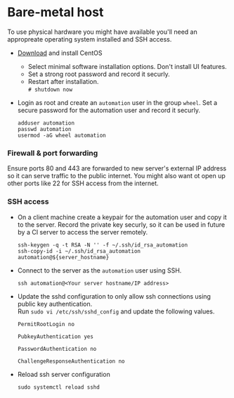 # Bare-metal host

To use physical hardware you might have available you'll need an appropreate
operating system installed and SSH access.

- [Download](https://www.centos.org/download/) and install CentOS
  - Select minimal software installation options. Don't install UI features.
  - Set a strong root password and record it securly.
  - Restart after installation.  
    `# shutdown now`
- Login as root and create an `automation` user in the group `wheel`. Set a
  secure password for the automation user and record it securly.

  ```
  adduser automation
  passwd automation
  usermod -aG wheel automation
  ```

### Firewall & port forwarding

Ensure ports 80 and 443 are forwarded to new server's external IP address so it
can serve traffic to the public internet. You might also want ot open up other
ports like 22 for SSH access from the internet.

### SSH access

- On a client machine create a keypair for the automation user and copy it to
  the server. Record the private key securly, so it can be used in future by a
  CI server to access the server remotely.

  ```
  ssh-keygen -q -t RSA -N '' -f ~/.ssh/id_rsa_automation
  ssh-copy-id -i ~/.ssh/id_rsa_automation automation@${server_hostname}
  ```

- Connect to the server as the `automation` user using SSH.
  ```
  ssh automation@<Your server hostname/IP address>
  ```
- Update the sshd configuration to only allow ssh connections using public key
  authentication.  
  Run `sudo vi /etc/ssh/sshd_config` and update the following values.

  ```
  PermitRootLogin no
  ```

  ```
  PubkeyAuthentication yes
  ```

  ```
  PasswordAuthentication no
  ```

  ```
  ChallengeResponseAuthentication no
  ```

- Reload ssh server configuration

  ```
  sudo systemctl reload sshd
  ```
